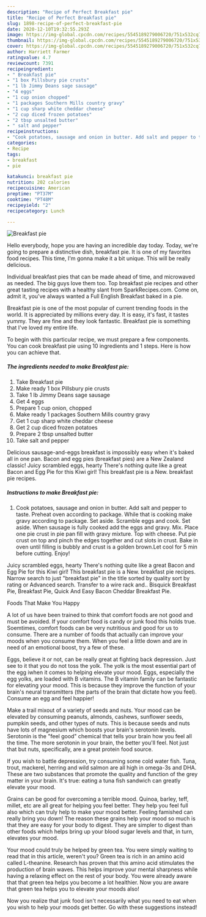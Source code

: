 ```yaml
---
description: "Recipe of Perfect Breakfast pie"
title: "Recipe of Perfect Breakfast pie"
slug: 1898-recipe-of-perfect-breakfast-pie
date: 2020-12-10T19:32:55.293Z
image: https://img-global.cpcdn.com/recipes/5545189279006720/751x532cq70/breakfast-pie-recipe-main-photo.jpg
thumbnail: https://img-global.cpcdn.com/recipes/5545189279006720/751x532cq70/breakfast-pie-recipe-main-photo.jpg
cover: https://img-global.cpcdn.com/recipes/5545189279006720/751x532cq70/breakfast-pie-recipe-main-photo.jpg
author: Harriett Farmer
ratingvalue: 4.7
reviewcount: 7391
recipeingredient:
- " Breakfast pie"
- "1 box Pillsbury pie crusts"
- "1 lb Jimmy Deans sage sausage"
- "4 eggs"
- "1 cup onion chopped"
- "1 packages Southern Mills country gravy"
- "1 cup sharp white cheddar cheese"
- "2 cup diced frozen potatoes"
- "2 tbsp unsalted butter"
- " salt and pepper"
recipeinstructions:
- "Cook potatoes, sausage and onion in butter. Add salt and pepper to taste. Preheat oven according to package. While that is cooking make gravy according to package. Set aside. Scramble eggs and cook. Set aside. When sausage is fully cooked add the eggs and gravy. Mix. Place one pie crust in pie pan fill with gravy mixture. Top with cheese. Put pie crust on top and pinch the edges together and cut slots in crust. Bake in oven until filling is bubbly and crust is a golden brown.Let cool for 5 min before cutting. Enjoy!"
categories:
- Recipe
tags:
- breakfast
- pie

katakunci: breakfast pie 
nutrition: 202 calories
recipecuisine: American
preptime: "PT37M"
cooktime: "PT48M"
recipeyield: "2"
recipecategory: Lunch

---
```



![Breakfast pie](https://img-global.cpcdn.com/recipes/5545189279006720/751x532cq70/breakfast-pie-recipe-main-photo.jpg)

Hello everybody, hope you are having an incredible day today. Today, we're going to prepare a distinctive dish, breakfast pie. It is one of my favorites food recipes. This time, I'm gonna make it a bit unique. This will be really delicious.

Individual breakfast pies that can be made ahead of time, and microwaved as needed. The big guys love them too. Top breakfast pie recipes and other great tasting recipes with a healthy slant from SparkRecipes.com. Come on, admit it, you&#39;ve always wanted a Full English Breakfast baked in a pie.

Breakfast pie is one of the most popular of current trending foods in the world. It is appreciated by millions every day. It is easy, it's fast, it tastes yummy. They are fine and they look fantastic. Breakfast pie is something that I've loved my entire life.


To begin with this particular recipe, we must prepare a few components. You can cook breakfast pie using 10 ingredients and 1 steps. Here is how you can achieve that.

<!--inarticleads1-->

##### The ingredients needed to make Breakfast pie:

1. Take  Breakfast pie
1. Make ready 1 box Pillsbury pie crusts
1. Take 1 lb Jimmy Deans sage sausage
1. Get 4 eggs
1. Prepare 1 cup onion, chopped
1. Make ready 1 packages Southern Mills country gravy
1. Get 1 cup sharp white cheddar cheese
1. Get 2 cup diced frozen potatoes
1. Prepare 2 tbsp unsalted butter
1. Take  salt and pepper


Delicious sausage-and-eggs breakfast is impossibly easy when it&#39;s baked all in one pan. Bacon and egg pies (breakfast pies) are a New Zealand classic! Juicy scrambled eggs, hearty There&#39;s nothing quite like a great Bacon and Egg Pie for this Kiwi girl! This breakfast pie is a New. breakfast pie recipes. 

<!--inarticleads2-->

##### Instructions to make Breakfast pie:

1. Cook potatoes, sausage and onion in butter. Add salt and pepper to taste. Preheat oven according to package. While that is cooking make gravy according to package. Set aside. Scramble eggs and cook. Set aside. When sausage is fully cooked add the eggs and gravy. Mix. Place one pie crust in pie pan fill with gravy mixture. Top with cheese. Put pie crust on top and pinch the edges together and cut slots in crust. Bake in oven until filling is bubbly and crust is a golden brown.Let cool for 5 min before cutting. Enjoy!


Juicy scrambled eggs, hearty There&#39;s nothing quite like a great Bacon and Egg Pie for this Kiwi girl! This breakfast pie is a New. breakfast pie recipes. Narrow search to just &#34;breakfast pie&#34; in the title sorted by quality sort by rating or Advanced search. Transfer to a wire rack and.. Bisquick Breakfast Pie, Breakfast Pie, Quick And Easy Bacon Cheddar Breakfast Pie. 

Foods That Make You Happy


A lot of us have been trained to think that comfort foods are not good and must be avoided. If your comfort food is candy or junk food this holds true. Soemtimes, comfort foods can be very nutritious and good for us to consume. There are a number of foods that actually can improve your moods when you consume them. When you feel a little down and are in need of an emotional boost, try a few of these.

Eggs, believe it or not, can be really great at fighting back depression. Just see to it that you do not toss the yolk. The yolk is the most essential part of the egg iwhen it comes to helping elevate your mood. Eggs, especially the egg yolks, are loaded with B vitamins. The B vitamin family can be fantastic for elevating your mood. This is because they improve the function of your brain's neural transmitters (the parts of the brain that dictate how you feel). Consume an egg and feel happier!

Make a trail mixout of a variety of seeds and nuts. Your mood can be elevated by consuming peanuts, almonds, cashews, sunflower seeds, pumpkin seeds, and other types of nuts. This is because seeds and nuts have lots of magnesium which boosts your brain's serotonin levels. Serotonin is the "feel good" chemical that tells your brain how you feel all the time. The more serotonin in your brain, the better you'll feel. Not just that but nuts, specifically, are a great protein food source.

If you wish to battle depression, try consuming some cold water fish. Tuna, trout, mackerel, herring and wild salmon are all high in omega-3s and DHA. These are two substances that promote the quality and function of the grey matter in your brain. It's true: eating a tuna fish sandwich can greatly elevate your mood. 

Grains can be good for overcoming a terrible mood. Quinoa, barley, teff, millet, etc are all great for helping you feel better. They help you feel full also which can truly help to make your mood better. Feeling famished can really bring you down! The reason these grains help your mood so much is that they are easy for your body to digest. They are simpler to digest than other foods which helps bring up your blood sugar levels and that, in turn, elevates your mood.

Your mood could truly be helped by green tea. You were simply waiting to read that in this article, weren't you? Green tea is rich in an amino acid called L-theanine. Research has proven that this amino acid stimulates the production of brain waves. This helps improve your mental sharpness while having a relaxing effect on the rest of your body. You were already aware that that green tea helps you become a lot healthier. Now you are aware that green tea helps you to elevate your moods also!

Now you realize that junk food isn't necessarily what you need to eat when you wish to help your moods get better. Go  with  these suggestions  instead!

